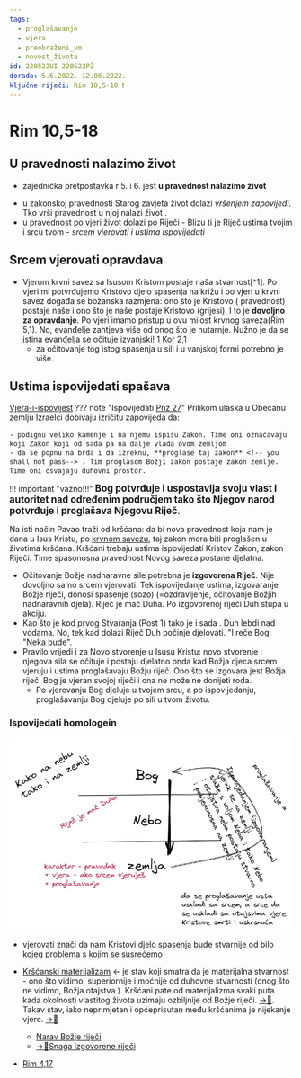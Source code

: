 ```yaml
---
tags:
  - proglašavanje
  - vjera
  - preobraženi_um
  - novost_života
id: 220522UI 220522PŽ
dorada: 5.6.2022. 12.06.2022.
ključne riječi: Rim 10,5-10 ❗
---
```

<!-- spoji sa ispovijedanjem i proglašavanjem što je oboje tečaj evanđelja
Obsidian [link](obsidian://open?vault=CleanWritingVault&file=0.zettelkasten%2Finbx%2FRim%2010%20-%20Zakonska%20pravednost)

[Iz Logseq.a](logseq://graph/friklik-LogSeq?page=Rim%2010)
-->


# Rim 10,5-18
## U pravednosti nalazimo život
- zajednička pretpostavka r 5. i 6. jest **u pravednost nalazimo život** 
<!-- ❗ 
- izdvoji moralni zakon iz bilježaka - i stavi u tekstove
- daj biblijske citate
- ovo spoji sa Biblijskom pričom (ono što sam napisao.... i održao predavanja na zajednici
	- 
 -->
- u zakonskoj pravednosti Starog zavjeta  život dolazi *vršenjem zapovijedi*. Tko vrši pravednost u njoj nalazi život . <!-- razradi ovo po starom zavjetu-->
- u pravednost po vjeri život dolazi po Riječi 
		- Blizu ti je Riječ ustima tvojim i srcu tvom
		- *srcem vjerovati i ustima ispovijedati*

## Srcem vjerovati opravdava 
- Vjerom krvni savez sa Isusom Kristom postaje naša stvarnost[^1]. Po vjeri mi  potvrđujemo Kristovo djelo spasenja na križu i po vjeri u krvni savez događa se božanska razmjena: ono što je Kristovo ( pravednost) postaje naše i ono što je naše postaje Kristovo (grijesi). I to je **dovoljno za opravdanje**. Po vjeri imamo pristup u ovu milost krvnog saveza(Rim 5,1). No, evanđelje zahtjeva više od onog što je nutarnje. Nužno je da se istina evanđelja se očituje izvanjski! [1 Kor 2,1](3.Biblijski_tekstovi/1%20Kor%202,1.md)
	-  za očitovanje tog istog spasenja u sili i u vanjskoj formi potrebno je više. 
	 

## Ustima ispovijedati spašava
[Vjera-i-ispovijest](../2.tekstovi/Vjera-i-ispovijest.md)
??? note "Ispovijedati [Pnz 27](Pnz%2027.md)"
    Prilikom ulaska u Obećanu zemlju Izraelci dobivaju izričitu zapovijeda da:
    
    - podignu veliko kamenje i na njemu ispišu Zakon. Time oni označavaju koji Zakon koji od sada pa na dalje vlada ovom zemljom
    - da se popnu na brda i da izreknu, **proglase taj zakon** <!-- you shall not pass--> . Tim proglasom Božji zakon postaje zakon zemlje. Time oni osvajaju duhovni prostor.
    
    
!!! important "važno!!!"
    <big>**Bog potvrđuje i uspostavlja svoju vlast i autoritet nad određenim područjem tako što Njegov narod potvrđuje i proglašava Njegovu Riječ**.</big>

Na isti način Pavao traži od kršćana: da  bi nova pravednost koja nam je dana u Isus Kristu, po [krvnom savezu](../1.tečaj/010-Krvni-savez.md), taj zakon mora biti proglašen u životima kršćana. Kršćani trebaju ustima ispovijedati Kristov Zakon, zakon Riječi. Time spasonosna pravednost Novog saveza postane djelatna.

- Očitovanje Božje nadnaravne sile potrebna je **izgovorena Riječ**. Nije dovoljno samo srcem vjerovati. Tek ispovijedanje ustima, izgovaranje Božje riječi, donosi spasenje (sozo) (=ozdravljenje, očitovanje Božjih nadnaravnih djela). Riječ je mač Duha. Po izgovorenoj riječi Duh stupa u akciju.
- Kao što je kod prvog Stvaranja (Post 1) tako je i sada . Duh lebdi nad vodama. No, tek kad dolazi Riječ Duh počinje djelovati. "I reče Bog: "Neka bude". 
- Pravilo vrijedi i za Novo stvorenje u Isusu Kristu: novo stvorenje i njegova sila se očituje i postaju djelatno onda kad Božja djeca srcem vjeruju i ustima proglašavaju Božju riječ. Ono što se izgovara jest Božja riječ. Bog je vjeran svojoj riječi i ona ne može ne donijeti roda.
	- Po vjerovanju Bog djeluje u tvojem srcu, a po ispovijedanju, proglašavanju Bog djeluje po sili u tvom životu.


### Ispovijedati homologein 
<!-- 
- stavi od Kenyona o ispovijedanju - bitnost ispovijedanja i bitnost ljudske riječi
- analiziraj grčke riječi
	- https://www.blueletterbible.org/search/search.cfm?Criteria=%22thou+shalt+confess%22&t=KJV#s=s_lexiconc
	- https://www.blueletterbible.org/lexicon/g3671/kjv/tr/0-1/
-->

<!-- ❗ ovdje stavi tumačenja-->
<!-- 12 "Kad prijeđete  preko Jordana, neka ova plemena: Šimun, Levi, Juda, Jisakar,  Josip i Benjamin stanu na brdu Gerizimu da blagoslivljaju narod. 13 A ova neka stanu na brdu Ebalu da proklinju: Ruben, Gad,  Ašer, Zebulun, Dan i Naftali. 14 Neka onda Levijevci preuzmu  riječ i jakim glasom reknu svim Izraelcima: Deuteronomy 27:12-14 Croatian
- ispovijedati znači izreći, proglasiti Božju riječ kao zakon
- uskladiti se (svoje srce, razmišljanje i ispovijedanje) sa tajnama neba : o kojima Pavao govori tko će se na nebo popeti.... da tajnama onog što je Krist napravio na križu
- svesti nebo na zemlju Proglašavanjem tajni vjere kao zakon života
- **kršćanski materijalizam** vjeruje da je vidljivo superiornije od nevidljivog - on gleda u okolnosti i ono što ljudi kažu, Božja riječ nije za njega definitivna/ mjerodavna.... Kršćanski materijalist se se vodi vidljivim a ne riječju Božjom..   i zato nema nadnaravne rezultate
- vidi moju objavu na awsmbox ❗ ubaci
- by believing in Christ we are appropriating and making his deed ours
-->


<!-- [Rim 10 Kako na nebu tako i na zemlji.excalidraw](../assets/Rim%2010%20Kako%20na%20nebu%20tako%20i%20na%20zemlji.excalidraw.md)
-->
![](../assets/Pasted%20image%2020220610101732.png)



- vjerovati znači da nam Kristovi djelo spasenja bude stvarnije od bilo kojeg problema s kojim se susrećemo
- [Kršćanski materijalizam](../2.tekstovi/Kršćanski%20materijalizam.md) ← je stav koji smatra da je materijalna stvarnost - ono što vidimo, superiornije i moćnije od duhovne stvarnosti (onog što ne vidimo, Božja otajstva <!-- ubaci❗ vjera je poznavanje otajstava-->). Kršćani pate od materijalizma svaki puta kada okolnosti vlastitog života uzimaju ozbiljnije od Božje riječi. [→📝](../2.tekstovi/Kršćanski%20materijalizam.md). Takav stav, iako neprimjetan i općeprisutan među kršćanima je nijekanje vjere. [→📝](../2.tekstovi/Na-čijoj-riječi-stojiš.md) 


	- [Narav Božje riječi](../1.tečaj/030-Narav-Božje-riječi.md)
	- [->📝Snaga izgovorene riječi](046-Snaga-izgovorene-rije%C4%8Di%7C-%3E.md) 

<!-- [Crkva i kršćanski materijalizam](obsidian://open?vault=CleanWritingVault&file=0.zettelkasten%2Finbx%2FCrkva%20i%20kr%C5%A1%C4%87anski%20materijalizam)--> 
- [Rim 4,17](3.Biblijski_tekstovi/Rim4.17.md)
<!-- 
- Pravi stav koji moramo imati je Kenyon ❗ ubac
- [Link na još o KRŠANSKOM MATERIJALIZMU](obsidian://open?vault=CleanWritingVault&file=0.zettelkasten%2Finbx%2FO%20kr%C5%A1%C4%87anskom%20materijalizmu)
[Um koji se vodi osjetilima](obsidian://open?vault=CleanWritingVault&file=0.fizi%C4%8Dki%20zettelkasten%2F16.pogl%20Um%20koji%20se%20vodi%20osjetilima)
i-->